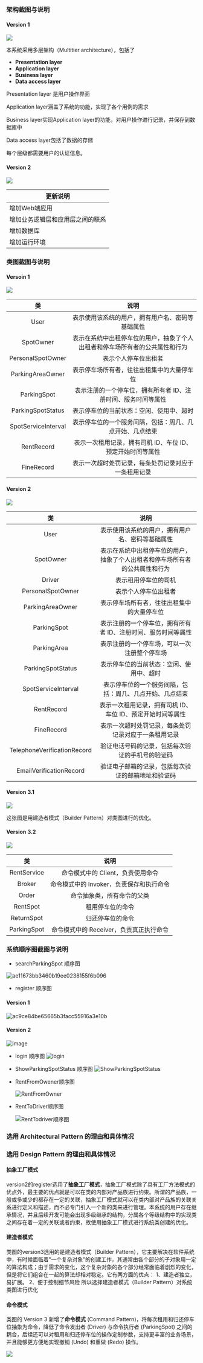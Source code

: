 ### 架构截图与说明

#### Version 1

![](img/System_architecture_diagram_1.png)

本系统采用多层架构（Multitier architecture），包括了

- **Presentation layer** 
- **Application layer**
- **Business layer** 
- **Data access layer**

Presentation layer 是用户操作界面

Application layer涵盖了系统的功能，实现了各个用例的需求

Business layer实现Application layer的功能，对用户操作进行记录，并保存到数据库中

Data access layer包括了数据的存储

每个层级都需要用户的认证信息。

#### Version 2

![](img/System_architecture_diagram_2.png)

| 更新说明                         |
| -------------------------------- |
| 增加Web端应用                    |
| 增加业务逻辑层和应用层之间的联系 |
| 增加数据库                       |
| 增加运行环境                     |

### 类图截图与说明

#### Versoin 1

![](img/class_diagram_v1.png)

|         类          |                             说明                             |
| :-----------------: | :----------------------------------------------------------: |
|        User         |       表示使用该系统的用户，拥有用户名、密码等基础属性       |
|      SpotOwner      | 表示在系统中出租停车位的用户，抽象了个人出租者和停车场所有者的公共属性和行为 |
|  PersonalSpotOwner  |                     表示个人停车位出租者                     |
|  ParkingAreaOwner   |          表示停车场所有者，往往出租集中的大量停车位          |
|     ParkingSpot     | 表示注册的一个停车位，拥有所有者 ID、注册时间、服务时间等属性 |
|  ParkingSpotStatus  |           表示停车位的当前状态：空闲、使用中、超时           |
| SpotServiceInterval |   表示停车位的一个服务间隔，包括：周几、几点开始、几点结束   |
|     RentRecord      |  表示一次租用记录，拥有司机 ID、车位 ID、预定开始时间等属性  |
|     FineRecord      |     表示一次超时处罚记录，每条处罚记录对应于一条租用记录     |

#### Version 2

![](img/class_diagram_v2.png)

|             类              |                             说明                             |
| :-------------------------: | :----------------------------------------------------------: |
|            User             |       表示使用该系统的用户，拥有用户名、密码等基础属性       |
|          SpotOwner          | 表示在系统中出租停车位的用户，抽象了个人出租者和停车场所有者的公共属性和行为 |
|           Driver            |                     表示租用停车位的司机                     |
|      PersonalSpotOwner      |                     表示个人停车位出租者                     |
|      ParkingAreaOwner       |          表示停车场所有者，往往出租集中的大量停车位          |
|         ParkingSpot         | 表示注册的一个停车位，拥有所有者 ID、注册时间、服务时间等属性 |
|         ParkingArea         |         表示注册的一个停车场，可以一次注册整个停车场         |
|      ParkingSpotStatus      |           表示停车位的当前状态：空闲、使用中、超时           |
|     SpotServiceInterval     |   表示停车位的一个服务间隔，包括：周几、几点开始、几点结束   |
|         RentRecord          |  表示一次租用记录，拥有司机 ID、车位 ID、预定开始时间等属性  |
|         FineRecord          |     表示一次超时处罚记录，每条处罚记录对应于一条租用记录     |
| TelephoneVerificationRecord |       验证电话号码的记录，包括每次验证的手机号的验证码       |
|   EmailVerificationRecord   |      验证电子邮箱的记录，包括每次验证的邮箱地址和验证码      |

#### Version 3.1

![](img/class_diagram_v3.png)

这张图是用建造者模式（Builder Pattern）对类图进行的优化。

#### Version 3.2

![](img/class_diagram_v3.2.png)

|     类      |                   说明                   |
| :---------: | :--------------------------------------: |
| RentService |    命令模式中的 Client，负责使用命令     |
|   Broker    | 命令模式中的 Invoker，负责保存和执行命令 |
|    Order    |        命令抽象类，所有命令的父类        |
|  RentSpot   |             租用停车位的命令             |
| ReturnSpot  |             归还停车位的命令             |
| ParkingSpot | 命令模式中的 Receiver，负责真正执行命令  |

### 系统顺序图截图与说明

- searchParkingSpot 顺序图

![ae11673bb3460b19ee0238155f6b096](https://user-images.githubusercontent.com/49605687/142857448-ba12c8cd-63d0-4aa9-b7d0-cf63d56b1d85.png)


- register 顺序图

#### Version 1
![ac9ce84be65665b3facc55916a3e10b](https://user-images.githubusercontent.com/49605687/142857487-01735aff-c4d7-48a8-85fb-2131ba0ebed6.png)

#### Version 2
![image](https://user-images.githubusercontent.com/49605687/144353714-ce57af6a-c391-4b0c-98f8-d3af07c75096.png)




- login 顺序图
![login](https://user-images.githubusercontent.com/49606344/143392430-75fedf26-6d71-4fcf-ae31-9dd21ca0879e.jpg)


- ShowParkingSpotStatus 顺序图
  ![ShowParkingSpotStatus](https://user-images.githubusercontent.com/49606344/143456867-d4f1d0f4-6098-4689-b30a-fa60a52bafae.jpg)

- RentFromOwener顺序图

  ![RentFromOwner](img/RentFromOwner.png)

- RentToDriver顺序图

  ![RentTodriver顺序图](img/RentTodriver顺序图.png)


### 选用 Architectural Pattern 的理由和具体情况



### 选用 Design Pattern 的理由和具体情况

#### 抽象工厂模式

version2的register选用了**抽象工厂模式**，抽象工厂模式除了具有工厂方法模式的优点外，最主要的优点就是可以在类的内部对产品族进行约束。所谓的产品族，一般或多或少的都存在一定的关联，抽象工厂模式就可以在类内部对产品族的关联关系进行定义和描述，而不必专门引入一个新的类来进行管理。本系统的用户存在继承情况，并且后续开发可能会出现多级继承的结构，分属各个等级结构中的实现类之间存在着一定的关联或者约束，故使用抽象工厂模式进行系统类创建的优化。

#### 建造者模式

类图的version3选用的是建造者模式（Builder Pattern），它主要解决在软件系统中，有时候面临着"一个复杂对象"的创建工作，其通常由各个部分的子对象用一定的算法构成；由于需求的变化，这个复杂对象的各个部分经常面临着剧烈的变化，但是将它们组合在一起的算法却相对稳定。它有两方面的优点： 1、建造者独立，易扩展。 2、便于控制细节风险
所以选择建造者模式（Builder Pattern）对系统类图进行优化

#### 命令模式

类图的 Version 3 新增了**命令模式** (Command Pattern)，将每次租用和归还停车位抽象为命令，降低了命令发出者 (Driver) 与命令执行者 (ParkingSpot) 之间的耦合，后续还可以对租用和归还停车位的操作定制参数，支持更丰富的业务场景，并且能够更方便地实现撤销 (Undo) 和重做 (Redo) 操作。

![](img/command_pattern.png)
